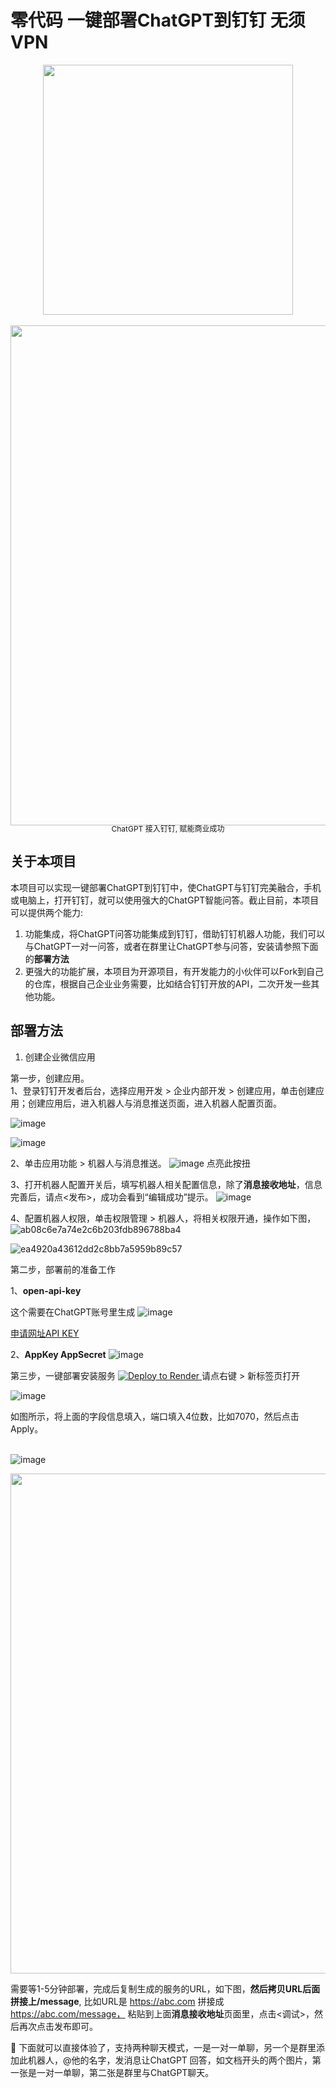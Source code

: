 # 零代码 一键部署ChatGPT到钉钉 无须VPN<br/>



<div align="center">
    <img src="https://user-images.githubusercontent.com/12178686/235676046-53200fda-5f48-4bb0-a2b5-00a887b8464f.jpg" width="400px">
</div>
<br/>
<div align="center">
    <img src="https://user-images.githubusercontent.com/12178686/235674823-06be7c5e-f165-46e9-ab71-c805b95547f2.png" width="800px">
</div>

<div align="center"  style="font-size: 12px; line-height: 12px;">
   ChatGPT 接入钉钉, 赋能商业成功
</div>

## 关于本项目
本项目可以实现一键部署ChatGPT到钉钉中，使ChatGPT与钉钉完美融合，手机或电脑上，打开钉钉，就可以使用强大的ChatGPT智能问答。截止目前，本项目可以提供两个能力:<br>

1. 功能集成，将ChatGPT问答功能集成到钉钉，借助钉钉机器人功能，我们可以与ChatGPT一对一问答，或者在群里让ChatGPT参与问答，安装请参照下面的**部署方法**
2. 更强大的功能扩展，本项目为开源项目，有开发能力的小伙伴可以Fork到自己的仓库，根据自己企业业务需要，比如结合钉钉开放的API，二次开发一些其他功能。


## 部署方法

1. 创建企业微信应用<br>


第一步，创建应用。<br/>
1、登录钉钉开发者后台，选择应用开发 > 企业内部开发 > 创建应用，单击创建应用；创建应用后，进入机器人与消息推送页面，进入机器人配置页面。

![image](https://user-images.githubusercontent.com/12178686/235679150-828883cb-213c-4d66-8059-6a2fc0015219.png)

![image](https://user-images.githubusercontent.com/12178686/235679870-f67476e4-dd30-4019-9797-c48a1b29a1d1.png)

2、单击应用功能 > 机器人与消息推送。
![image](https://user-images.githubusercontent.com/12178686/235680489-906ff1f9-57b6-4964-bba0-9f98667917c7.png)
点亮此按扭

3、打开机器人配置开关后，填写机器人相关配置信息，除了**消息接收地址**，信息完善后，请点<发布>，成功会看到“编辑成功”提示。
![image](https://user-images.githubusercontent.com/12178686/235687039-5ae8aa50-c530-4218-bad5-05f22c139fa1.png)

4、配置机器人权限，单击权限管理 > 机器人，将相关权限开通，操作如下图，
![ab08c6e7a74e2c6b203fdb896788ba4](https://user-images.githubusercontent.com/12178686/235688384-84e36e99-26c5-4fe8-9447-6656ba4ca3df.png)

![ea4920a43612dd2c8bb7a5959b89c57](https://user-images.githubusercontent.com/12178686/235688637-cb847183-e774-4de8-a103-fcc36576b2c0.png)




第二步，部署前的准备工作

1、**open-api-key**

这个需要在ChatGPT账号里生成
![image](https://user-images.githubusercontent.com/12178686/233278134-9d3fb914-9f3a-4049-b20e-3b0f237239f6.png)

[申请网址API KEY](https://platform.openai.com/account/api-keys)

2、**AppKey AppSecret**
![image](https://user-images.githubusercontent.com/12178686/235689786-0b284295-3f94-47ad-a3a8-557c2ef8f91e.png)




第三步，一键部署安装服务
<a href="https://render.com/deploy?repo=https://github.com/sytpb/chatgpt-dingtalk-robot">
  <img src="https://render.com/images/deploy-to-render-button.svg" alt="Deploy to Render">
</a>
请点右键 > 新标签页打开

![image](https://user-images.githubusercontent.com/12178686/235695916-e0d48472-6769-4d92-bdbb-7721496f3575.png)

如图所示，将上面的字段信息填入，端口填入4位数，比如7070，然后点击Apply。 <br/><br/>

![image](https://user-images.githubusercontent.com/12178686/235698794-a8df81fc-9fe6-43b4-9705-e1fd6cd3b18e.png)

<div align="center" style="border: solid 0.5">
    <img src="https://user-images.githubusercontent.com/12178686/235699569-b7c5a287-b96f-492d-9ab1-794d7368402a.png" width="800px">
</div>


需要等1-5分钟部署，完成后复制生成的服务的URL，如下图，**然后拷贝URL后面拼接上/message**, 比如URL是 https://abc.com 拼接成 https://abc.com/message， 粘贴到上面**消息接收地址**页面里，点击<调试>，然后再次点击发布即可。


:100: 下面就可以直接体验了，支持两种聊天模式，一是一对一单聊，另一个是群里添加此机器人，@他的名字，发消息让ChatGPT 回答，如文档开头的两个图片，第一张是一对一单聊，第二张是群里与ChatGPT聊天。 






